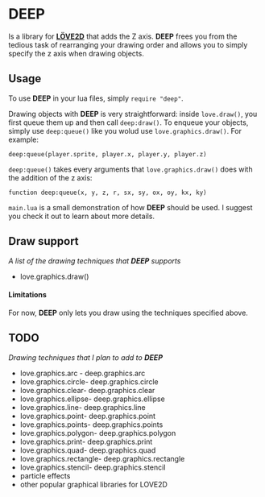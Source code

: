 # DEEP
Is a library for [**LÖVE2D**](https://love2d.org) that adds the Z axis.
**DEEP** frees you from the tedious task of rearranging your drawing order and allows you
to simply specify the z axis when drawing objects.

## Usage
To use **DEEP** in your lua files, simply `require "deep"`.

Drawing objects with **DEEP** is very straightforward: inside `love.draw()`, you first queue them up and then call `deep:draw()`.
To enqueue your objects, simply use `deep:queue()` like you wolud use `love.graphics.draw()`. For example:

`
deep:queue(player.sprite, player.x, player.y, player.z)
`

`deep:queue()` takes every arguments that `love.graphics.draw()` does with the addition of the z axis:

`
function deep:queue(x, y, z, r, sx, sy, ox, oy, kx, ky)
`

`main.lua` is a small demonstration of how **DEEP** should be used. I suggest you check it out to learn about more details.

## Draw support
*A list of the drawing techniques that **DEEP** supports*

* love.graphics.draw()

#### Limitations
For now, **DEEP** only lets you draw using the techniques specified above.

## TODO
*Drawing techniques that I plan to add to **DEEP*** 
* love.graphics.arc - deep.graphics.arc
* love.graphics.circle- deep.graphics.circle
* love.graphics.clear- deep.graphics.clear
* love.graphics.ellipse- deep.graphics.ellipse
* love.graphics.line- deep.graphics.line
* love.graphics.point- deep.graphics.point
* love.graphics.points- deep.graphics.points
* love.graphics.polygon- deep.graphics.polygon
* love.graphics.print- deep.graphics.print
* love.graphics.quad- deep.graphics.quad
* love.graphics.rectangle- deep.graphics.rectangle
* love.graphics.stencil- deep.graphics.stencil
* particle effects
* other popular graphical libraries for LOVE2D

